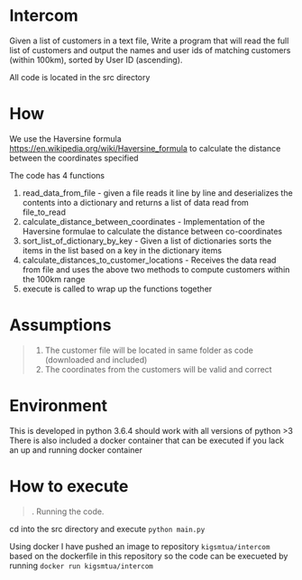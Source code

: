 # Intercom
Given a list of customers in a text file, Write a program that will read the full list of customers and output the names and user ids of matching customers (within 100km), sorted by User ID (ascending).</br>


All code is located in the src directory

# How

We use the Haversine formula https://en.wikipedia.org/wiki/Haversine_formula to calculate the distance between the coordinates specified </br>

The code has 4 functions
1. read_data_from_file - given a file reads it line by line and deserializes the contents into a dictionary and returns a list of data read from file_to_read
2. calculate_distance_between_coordinates - Implementation of the  Haversine formulae to calculate the distance between co-coordinates
3. sort_list_of_dictionary_by_key - Given a list of dictionaries sorts the items in the list based on a key in the dictionary items
4. calculate_distances_to_customer_locations - Receives the data read from file and uses the above two methods to compute customers within the 100km range
5. execute is called to wrap up the functions together


# Assumptions
>1. The customer file will be located in same folder as code (downloaded and included)
>2. The coordinates from the customers will be valid and correct

# Environment
This is developed in python 3.6.4 should work with all versions of python >3 </br>
There is also included a docker container that can be executed if  you lack an up and running docker container

# How to execute
>. Running the code.

cd into the src directory and execute ``` python main.py ``` </br>

Using docker I have pushed an image to repository `kigsmtua/intercom` based on the dockerfile in this repository so the code can be execueted by running
```docker run kigsmtua/intercom```
